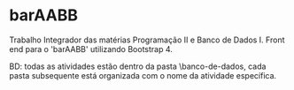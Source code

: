 # barAABB
Trabalho Integrador das matérias Programação II e Banco de Dados I.
Front end para o 'barAABB' utilizando Bootstrap 4.

BD: todas as atividades estão dentro da pasta \banco-de-dados\, cada pasta subsequente está organizada com o nome da atividade específica. 
